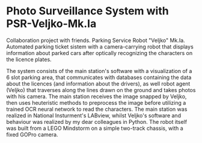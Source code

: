 # Photo Surveillance System with PSR-Veljko-Mk.Ia
Collaboration project with friends.
Parking Service Robot "Veljko" Mk.Ia. Automated parking ticket sistem with a camera-carrying robot that displays information about parked cars after optically recognizing the characters on the licence plates.


The system consists of the main station's software with a visualization of a 6 slot parking area, that communicates with databases containing the data about the licences (and information about the drivers), as well robot agent (Veljko) that traverses along the lines drawn on the ground and takes photos with his camera.
The main station receives the image snapped by Veljko, then uses heuteristic methods to preprocess the image before utilizing a trained OCR neural network to read the characters.
The main station was realized in National Insturment's LABview, whilst Veljko's software and behaviour was realized by my dear colleagues in Python. The robot itself was built from a LEGO Mindstorm on a simple two-track chassis, with a fixed GOPro camera.
